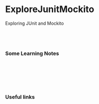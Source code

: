 # ExploreJunitMockito
Exploring JUnit and Mockito

&nbsp;
----
### Some Learning Notes ###
#####  #####
&nbsp;


&nbsp;
----
### Useful links ###
